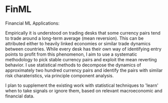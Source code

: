 # FinML
<bold>Financial ML Applications:</bold>

Empirically it is understood on trading desks that some currency pairs tend to trade around a long-term average (mean reversion). This can be attributed either to heavily linked economies or similar trade dynamics between countries. While every desk has their own way of identifying entry points to profit from this phenomenon, I aim to use a systematic methodology to pick stable currency pairs and exploit the mean reverting behavior. I use statistical methods to decompose the dynamics of approximately two hundred currency pairs and identify the pairs with similar risk charateristics, via principle component analysis.

I plan to supplement the existing work with statistical techniques to 'learn' when to take signals or ignore them, based on relevant macroeconomic and financial data.
